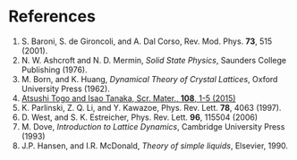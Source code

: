 # References

1. <a name="Baroni2001"></a> S. Baroni, S. de Gironcoli, and A. Dal Corso, Rev. Mod. Phys. **73**, 515 (2001).
2. <a name="AshcroftMermin"></a> N. W. Ashcroft and N. D. Mermin, _Solid State Physics_, Saunders College Publishing (1976).
3. <a name="BornHuang"></a>  M. Born, and K. Huang, _Dynamical Theory of Crystal Lattices_, Oxford University Press (1962).
4. <a name="Togo2015"></a> [Atsushi Togo and Isao Tanaka, Scr. Mater., **108**, 1-5 (2015)](https://phonopy.github.io/phonopy/)
5. <a name="Parlinski1997"></a> K. Parlinski, Z. Q. Li, and Y. Kawazoe, Phys. Rev. Lett. **78**, 4063 (1997).
6. <a name="West2006"></a> D. West, and S. K. Estreicher, Phys. Rev. Lett. **96**, 115504 (2006)
7. <a name="Dove1993"></a> M. Dove, _Introduction to Lattice Dynamics_, Cambridge University Press (1993)
8. <a name="HansenMcDonald"></a> J.P. Hansen, and I.R. McDonald, _Theory of simple liquids_, Elsevier, 1990.
